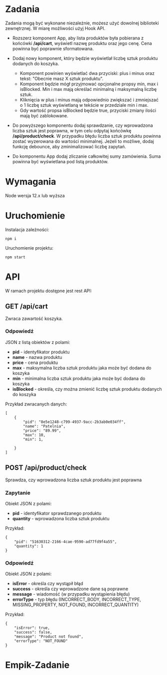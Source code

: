 # Zadania

Zadania mogą być wykonane niezależnie, możesz użyć dowolnej biblioteki zewnętrznej. W miarę możliwości użyj Hook API.

* Rozszerz komponent App, aby lista produktów była pobierana z końcówki **/api/cart**, wyświetl nazwę produktu oraz jego cenę. Cena powinna być poprawnie sformatowana.
* Dodaj nowy komponent, który będzie wyświetlał liczbę sztuk produktu dodanych do koszyka. 

    * Komponent powinien wyświetlać dwa przyciski: plus i minus oraz tekst: "Obecnie masz X sztuk produktu".
    * Komponent będzie mógł przyjmować opcjonalne propsy min, max i isBlocked. Min i max mają określać minimalną i maksymalną liczbę sztuk.
    * Kliknięcia w plus i minus mają odpowiednio zwiększać i zmniejszać o 1 liczbę sztuk wyświetlaną w tekście w przedziale min i max.
    * Gdy wartość propsa isBlocked będzie true, przyciski zmiany ilości mają być zablokowane.

* Do powyższego komponentu dodaj sprawdzanie, czy wprowadzona liczba sztuk jest poprawna, w tym celu odpytaj końcówkę **/api/product/check**. W przypadku błędu liczba sztuk produktu powinna zostać wyzerowana do wartości minimalnej. Jeżeli to możliwe, dodaj funkcję debounce, aby zminimalizować liczbę zapytań.

* Do komponentu App dodaj zliczanie całkowitej sumy zamówienia. Suma powinna być wyświetlana pod listą produktów.

# Wymagania

Node wersja 12.x lub wyższa

# Uruchomienie

Instalacja zależności:

``` npm i ```


Uruchomienie projektu:

``` npm start ```

# API

W ramach projektu dostępne jest rest API:

## **GET** /api/cart

Zwraca zawartość koszyka.

### Odpowiedź

JSON z listą obiektów z polami:

* **pid** - identyfikator produktu
* **name** - nazwa produktu
* **price** - cena produktu
* **max** - maksymalna liczba sztuk produktu jaka może być dodana do koszyka
* **min** - minimalna liczba sztuk produktu jaka może być dodana do koszyka
* **isBlocked** - określa, czy można zmienić liczbę sztuk produktu dodanych do koszyka


Przykład zwracanych danych:
```
[
    {
        "pid": "8e5e1248-c799-4937-9acc-2b3ab0e034ff",
        "name": "Patelnia",
        "price": "89.99",
        "max": 10,
        "min": 1,
        
    }
]
```

## **POST** /api/product/check

Sprawdza, czy wprowadzona liczba sztuk produktu jest poprawna

### Zapytanie

Obiekt JSON z polami:

* **pid** - identyfikator sprawdzanego produktu
* **quantity** - wprowadzona liczba sztuk produktu

Przykład:

```
{
    "pid": "51630312-2166-4cae-9590-ad77fd9f4a55",
    "quantity": 1
}
```

### Odpowiedź

Obiekt JSON z polami:

* **isError** - określa czy wystąpił błąd
* **success** - określa czy wprowadzone dane są poprawne
* **message** - wiadomość (w przypadku wystąpienia błędu)
* **errorType** - typ błędu (INCORRECT_BODY, INCORRECT_TYPE, MISSING_PROPERTY, NOT_FOUND, INCORRECT_QUANTITY)

Przykład:

```
{
    "isError": true,
    "success": false,
    "message": "Product not found",
    "errorType": "NOT_FOUND"
}
```

# Empik-Zadanie
